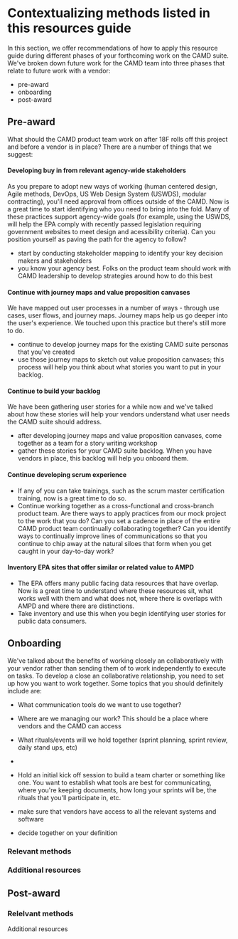 # Contextualizing methods listed in this resources guide 
In this section, we offer recommendations of how to apply this resource guide during different phases of your forthcoming work on the CAMD suite. We've broken down future work for the CAMD team into three phases that relate to future work with a vendor:
- pre-award
- onboarding
- post-award 

## Pre-award
What should the CAMD product team work on after 18F rolls off this project and before a vendor is in place? There are a number of things that we suggest:

#### Developing buy in from relevant agency-wide stakeholders
As you prepare to adopt new ways of working (human centered design, Agile methods, DevOps, US Web Design System (USWDS), modular contracting), you'll need approval from offices outside of the CAMD. Now is a great time to start identifying who you need to bring into the fold. Many of these practices support agency-wide goals (for example, using the USWDS, will help the EPA comply with recently passed legislation requiring government websites to meet design and acessibility criteria). Can you position yourself as paving the path for the agency to follow?
- start by conducting stakeholder mapping to identify your key decision makers and stakeholders
- you know your agency best. Folks on the product team should work with CAMD leadership to develop strategies around how to do this best

#### Continue with journey maps and value proposition canvases
We have mapped out user processes in a number of ways - through use cases, user flows, and journey maps. Journey maps help us go deeper into the user's experience. We touched upon this practice but there's still more to do. 
- continue to develop journey maps for the existing CAMD suite personas that you've created
- use those journey maps to sketch out value proposition canvases; this process will help you think about what stories you want to put in your backlog.

#### Continue to build your backlog
We have been gathering user stories for a while now and we've talked about how these stories will help your vendors understand what user needs the CAMD suite should address.
- after developing journey maps and value proposition canvases, come together as a team for a story writing workshop
- gather these stories for your CAMD suite backlog. When you have vendors in place, this backlog will help you onboard them.

#### Continue developing scrum experience
- If any of you can take trainings, such as the scrum master certification training, now is a great time to do so.  
- Continue working together as a cross-functional and cross-branch product team. Are there ways to apply practices from our mock project to the work that you do? Can you set a cadence in place of the entire CAMD product team continually collaborating together? Can you identify ways to continually improve lines of communications so that you continue to chip away at the natural siloes that form when you get caught in your day-to-day work? 

#### Inventory EPA sites that offer similar or related value to AMPD
- The EPA offers many public facing data resources that have overlap. Now is a great time to understand where these resources sit, what works well with them and what does not, where there is overlaps with AMPD and where there are distinctions. 
- Take inventory and use this when you begin identifying user stories for public data consumers.


## Onboarding

We've talked about the benefits of working closely an collaboratively with your vendor rather than sending them of to work independently to execute on tasks. To develop a close an collaborative relationship, you need to set up how you want to work together. Some topics that you should definitely include are:

- What communication tools do we want to use together?

- Where are we managing our work? This should be a place where vendors and the CAMD can access

- What rituals/events will we hold together (sprint planning, sprint review, daily stand ups, etc)
- 
- Hold an initial kick off session to build a team charter or something like one. You want to establish what tools are best for communicating, where you're keeping documents, how long your sprints will be, the rituals that you'll participate in, etc.
- make sure that vendors have access to all the relevant systems and software 
- decide together on your definition


### Relevant methods

### Additional resources

## Post-award

### Relelvant methods

Additional resources
